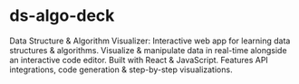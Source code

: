 # ds-algo-deck
Data Structure &amp; Algorithm Visualizer: Interactive web app for learning data structures &amp; algorithms. Visualize &amp; manipulate data in real-time alongside an interactive code editor. Built with React &amp; JavaScript. Features API integrations, code generation &amp; step-by-step visualizations.
